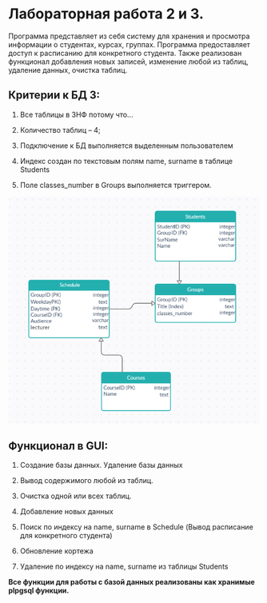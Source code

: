 # Лабораторная работа 2 и 3. 
Программа представляет из себя систему для хранения и просмотра информации о студентах, курсах, группах. Программа предоставляет доступ к расписанию для конкретного студента. Также реализован функционал добавления новых записей, изменение любой из таблиц, удаление данных, очистка таблиц.
## Критерии к БД 3:
1. Все таблицы в 3НФ потому что...

2. Количество таблиц – 4;

3. Подключение к БД выполняется выделенным пользователем

4. Индекс создан по текстовым полям name, surname в таблице Students

5. Поле classes_number в Groups выполняется триггером.

![pic1](vis/db2.PNG)

## Функционал в GUI:

1. Создание базы данных. Удаление базы данных

2. Вывод содержимого любой из таблиц.

3. Очистка одной или всех таблиц.

4. Добавление новых данных

5. Поиск по индексу на name, surname в  Schedule (Вывод расписание для конкретного студента)

6. Обновление кортежа

7. Удаление по индексу на name, surname из таблицы Students

**Все функции для работы с базой данных реализованы как хранимые plpgsql функции.**
